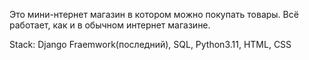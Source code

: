 Это мини-нтернет магазин в котором можно покупать товары.
Всё работает, как и в обычном интернет магазине.

Stack: Django Fraemwork(последний), SQL, Python3.11, HTML, CSS
